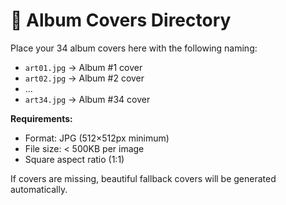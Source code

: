 # 🎨 Album Covers Directory

Place your 34 album covers here with the following naming:

- `art01.jpg` → Album #1 cover
- `art02.jpg` → Album #2 cover
- ...
- `art34.jpg` → Album #34 cover

**Requirements:**
- Format: JPG (512×512px minimum)
- File size: < 500KB per image
- Square aspect ratio (1:1)

If covers are missing, beautiful fallback covers will be generated automatically.